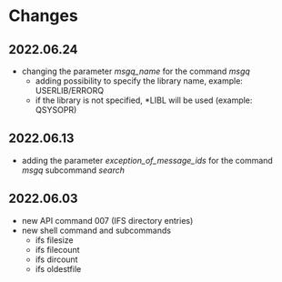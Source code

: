 # Changes

## 2022.06.24

- changing the parameter *msgq_name* for the command *msgq*
  - adding possibility to specify the library name, example: USERLIB/ERRORQ
  - if the library is not specified, *LIBL will be used (example: QSYSOPR)

## 2022.06.13

- adding the parameter *exception_of_message_ids* for the command *msgq* subcommand *search*

## 2022.06.03

- new API command 007 (IFS directory entries)
- new shell command and subcommands
  - ifs filesize
  - ifs filecount
  - ifs dircount
  - ifs oldestfile


